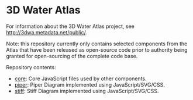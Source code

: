 # 3D Water Atlas

For information about the 3D Water Atlas project, see http://3dwa.metadata.net/public/.

Note: this repository currently only contains selected components from the Atlas that have been released as open-source code prior to authority being granted for open-sourcing of the complete code base.

Repository contents:

* [core](core): Core JavaScript files used by other components.
* [piper](piper): Piper Diagram implemented using JavaScript/SVG/CSS.
* [stiff](stiff): Stiff Diagram implemented using JavaScript/SVG/CSS.
